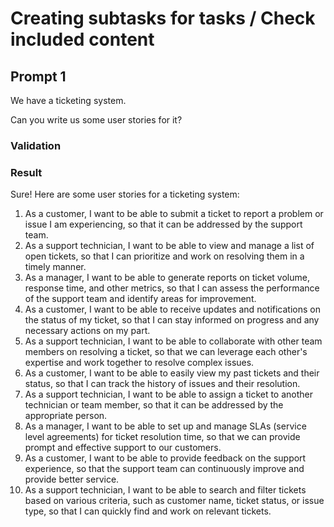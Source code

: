 # Creating subtasks for tasks / Check included content

## Prompt 1

We have a ticketing system.

Can you write us some user stories for it?

### Validation

### Result

Sure! Here are some user stories for a ticketing system:

1. As a customer, I want to be able to submit a ticket to report a problem or issue I am experiencing, so that it can be addressed by the support team.
2. As a support technician, I want to be able to view and manage a list of open tickets, so that I can prioritize and work on resolving them in a timely manner.
3. As a manager, I want to be able to generate reports on ticket volume, response time, and other metrics, so that I can assess the performance of the support team and identify areas for improvement.
4. As a customer, I want to be able to receive updates and notifications on the status of my ticket, so that I can stay informed on progress and any necessary actions on my part.
5. As a support technician, I want to be able to collaborate with other team members on resolving a ticket, so that we can leverage each other's expertise and work together to resolve complex issues.
6. As a customer, I want to be able to easily view my past tickets and their status, so that I can track the history of issues and their resolution.
7. As a support technician, I want to be able to assign a ticket to another technician or team member, so that it can be addressed by the appropriate person.
8. As a manager, I want to be able to set up and manage SLAs (service level agreements) for ticket resolution time, so that we can provide prompt and effective support to our customers.
9. As a customer, I want to be able to provide feedback on the support experience, so that the support team can continuously improve and provide better service.
10. As a support technician, I want to be able to search and filter tickets based on various criteria, such as customer name, ticket status, or issue type, so that I can quickly find and work on relevant tickets.
